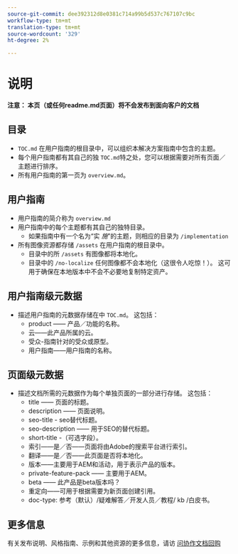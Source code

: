 ```yaml
---
source-git-commit: dee392312d8e0381c714a99b5d537c767107c9bc
workflow-type: tm+mt
translation-type: tm+mt
source-wordcount: '329'
ht-degree: 2%

---
```

# 说明

**注意： 本页（或任何readme.md页面）将不会发布到面向客户的文档**

## 目录

+ `TOC.md` 在用户指南的根目录中，可以组织本解决方案指南中包含的主题。
+ 每个用户指南都有其自己的独 `TOC.md`特之处，您可以根据需要对所有页面／主题进行排序。
+ 所有用户指南的第一页为 `overview.md`。

## 用户指南

+ 用户指南的简介称为 `overview.md`
+ 用户指南中的每个主题都有其自己的独特目录。
   + 如果指南中有一个名为“实 *施*”的主题，则相应的目录为 `/implementation`
+ 所有图像资源都存储 `/assets` 在用户指南的根目录中。
   + 目录中的所 `/assets` 有图像都将本地化。
   + 目录中的 `/no-localize` 任何图像都不会本地化（这很令人吃惊！）。 这可用于确保在本地版本中不会不必要地复制特定资产。

## 用户指南级元数据

+ 描述用户指南的元数据存储在中 `TOC.md`。 这包括：
   + product —— 产品／功能的名称。
   + 云——此产品所属的云。
   + 受众-指南针对的受众或原型。
   + 用户指南——用户指南的名称。

## 页面级元数据

+ 描述文档所需的元数据作为每个单独页面的一部分进行存储。 这包括：
   + title —— 页面的标题。
   + description —— 页面说明。
   + seo-title - seo替代标题。
   + seo-description —— 用于SEO的替代标题。
   + short-title -（可选字段）。
   + 索引——是／否——页面将由Adobe的搜索平台进行索引。
   + 翻译——是／否——此页面是否将本地化。
   + 版本——主要用于AEM和活动，用于表示产品的版本。
   + private-feature-pack —— 主要用于AEM。
   + beta —— 此产品是beta版本吗？
   + 重定向——可用于根据需要为新页面创建引用。
   + doc-type: 参考（默认）/疑难解答／开发人员／教程/ kb /白皮书。

## 更多信息

有关发布说明、风格指南、示例和其他资源的更多信息，请访 [问协作文档回购](https://git.corp.adobe.com/AdobeDocs/collaborative-doc-instructions)

